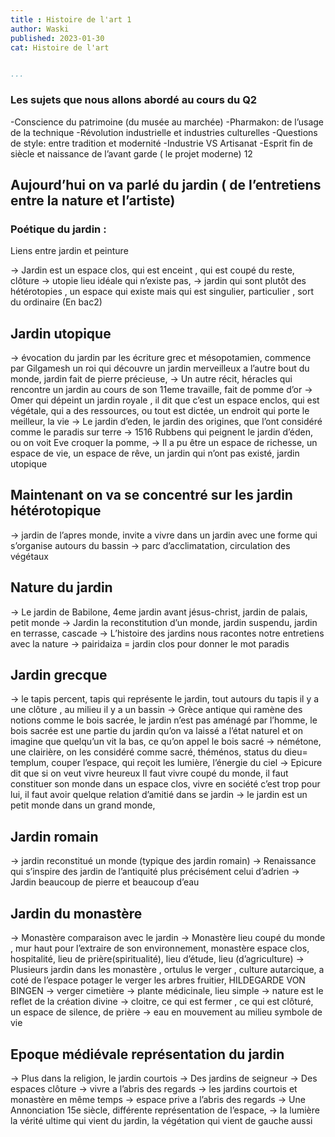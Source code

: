 ```yaml
---
title : Histoire de l'art 1
author: Waski   
published: 2023-01-30   
cat: Histoire de l'art    


...
```







### Les sujets que nous allons abordé au cours du Q2

-Conscience du patrimoine (du musée au marchée)
-Pharmakon: de l’usage de la technique 
-Révolution industrielle et industries culturelles
-Questions de style: entre tradition et modernité
-Industrie VS Artisanat
-Esprit fin de siècle et naissance de l’avant garde ( le projet moderne)
12

## Aujourd’hui on va parlé du jardin ( de l’entretiens entre la nature et l’artiste)
 
### Poétique du jardin	:

Liens entre jardin et peinture 


-> Jardin est un espace clos, qui est enceint , qui est coupé du reste, clôture 
-> utopie lieu idéale qui n’existe pas,
-> jardin qui sont plutôt des hétérotopies , un espace qui existe mais qui est singulier, particulier , sort du ordinaire (En bac2)

## Jardin utopique 

-> évocation du jardin par les écriture grec et mésopotamien, commence par Gilgamesh un roi qui découvre un jardin merveilleux a l’autre bout du monde, jardin fait de pierre précieuse, 
-> Un autre récit, héracles qui rencontre un jardin au cours de son 11eme travaille, fait de pomme d’or
-> Omer qui dépeint un jardin royale , il dit que c’est un espace enclos, qui est végétale, qui a des ressources, ou tout est dictée, un endroit qui porte le meilleur, la vie
-> Le jardin d’eden, le jardin des origines, que l’ont considéré comme le paradis sur terre
-> 1516 Rubbens qui peignent le jardin d’éden, ou on voit Eve croquer la pomme, 
-> Il a pu être un espace de richesse, un espace de vie, un espace de rêve, un jardin qui n’ont pas existé, jardin utopique

## Maintenant on va se concentré sur les jardin hétérotopique  

-> jardin de l’apres monde, invite a vivre dans un jardin avec une forme qui s’organise autours du bassin
-> parc d’acclimatation, circulation des végétaux

## Nature du jardin

-> Le jardin de Babilone, 4eme jardin avant jésus-christ, jardin de palais, petit monde
-> Jardin la reconstitution d’un monde, jardin suspendu, jardin en terrasse, cascade
-> L’histoire des jardins nous racontes notre entretiens avec la nature
->  pairidaiza = jardin clos  pour donner le mot paradis

## Jardin grecque 

-> le tapis percent, tapis qui représente le jardin, tout autours du tapis il y a une clôture , au milieu il y a un bassin 
-> Grèce antique qui ramène des notions comme le bois sacrée, le jardin n’est pas aménagé par l’homme, le bois sacrée est une partie du jardin qu’on va laissé a l’état naturel et on imagine que quelqu’un vit la bas, ce qu’on appel le bois sacré
-> némétone, une clairière, on les considéré comme sacré, théménos, status du dieu= templum, couper l’espace, qui reçoit les lumière, l’énergie du ciel
-> Epicure dit que si on veut vivre heureux Il faut vivre coupé du monde, il faut constituer son monde dans un espace clos, vivre en société c’est trop pour lui, il faut avoir quelque relation d’amitié dans se jardin
-> le jardin est un petit monde dans un grand monde,

## Jardin romain

-> jardin reconstitué un monde (typique des jardin romain)
-> Renaissance qui s’inspire des jardin de l’antiquité plus précisément celui d’adrien
-> Jardin beaucoup de pierre et beaucoup d’eau

## Jardin du monastère 

-> Monastère comparaison avec le jardin 
-> Monastère lieu coupé du monde , mur haut pour l’extraire de son environnement, monastère espace clos, hospitalité, lieu de prière(spiritualité), lieu d’étude, lieu (d’agriculture)
-> Plusieurs jardin dans les monastère , ortulus le verger  , culture autarcique, a coté de l’espace potager le verger les arbres fruitier, HILDEGARDE VON BINGEN
-> verger cimetière
-> plante médicinale, lieu simple 
-> nature est le reflet de la création divine 
-> cloitre, ce qui est fermer , ce qui est clôturé, un espace de silence, de prière 
-> eau en mouvement au milieu symbole de vie 

## Epoque médiévale représentation du jardin

-> Plus dans la religion, le jardin courtois
-> Des jardins de seigneur 
-> Des espaces clôture 
-> vivre a l’abris des regards
-> les jardins courtois et monastère en même temps 
-> espace prive a l’abris des regards 
-> Une Annonciation 15e siècle, différente représentation de l’espace, 
-> la lumière la vérité ultime qui vient du jardin, la végétation qui vient de gauche aussi


